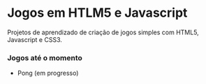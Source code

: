 # Jogos em HTLM5 e Javascript


Projetos de aprendizado de criação de jogos simples com HTML5, Javascript e CSS3.

### Jogos até o momento

  - Pong (em progresso)